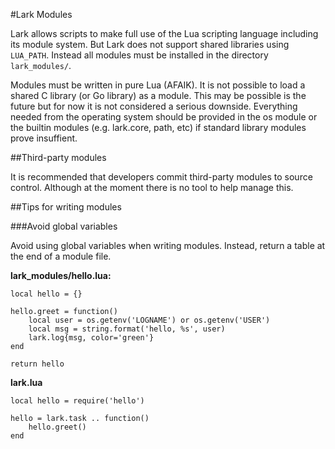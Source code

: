 #Lark Modules

Lark allows scripts to make full use of the Lua scripting language including
its module system.  But Lark does not support shared libraries using
`LUA_PATH`.  Instead all modules must be installed in the directory
`lark_modules/`.

Modules must be written in pure Lua (AFAIK).  It is not possible to load a
shared C library (or Go library) as a module.  This may be possible is the
future but for now it is not considered a serious downside.  Everything needed
from the operating system should be provided in the os module or the builtin
modules (e.g. lark.core, path, etc) if standard library modules prove
insuffient.

##Third-party modules

It is recommended that developers commit third-party modules to source control.
Although at the moment there is no tool to help manage this.

##Tips for writing modules

###Avoid global variables

Avoid using global variables when writing modules.  Instead, return a table at
the end of a module file.

**lark_modules/hello.lua:**
```
local hello = {}

hello.greet = function()
    local user = os.getenv('LOGNAME') or os.getenv('USER')
    local msg = string.format('hello, %s', user)
    lark.log{msg, color='green'}
end

return hello
```

**lark.lua**
```
local hello = require('hello')

hello = lark.task .. function()
    hello.greet()
end
```
